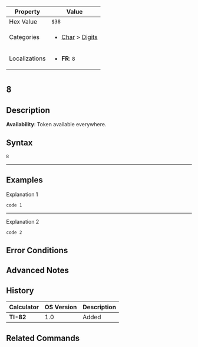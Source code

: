 | Property      | Value |
|---------------|-------|
| Hex Value     | `$38`|
| Categories    | <ul><li>[Char](<../categories/Char.md>) > [Digits](<../categories/Char.md#Digits>)</li></ul> |
| Localizations | <ul><li><b>FR</b>: `8`</li></ul> |

# `8`

## Description



<b>Availability</b>: Token available everywhere.

## Syntax
`8`

<hr>

## Examples

Explanation 1
```ti-basic
code 1
```
---
Explanation 2
```ti-basic
code 2
```

## Error Conditions


## Advanced Notes


## History
| Calculator | OS Version | Description |
|------------|------------|-------------|
| <b>TI-82</b> | 1.0 | Added

## Related Commands

    